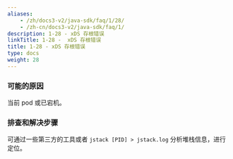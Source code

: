 ```yaml
---
aliases:
    - /zh/docs3-v2/java-sdk/faq/1/28/
    - /zh-cn/docs3-v2/java-sdk/faq/1/
description: 1-28 - xDS 存根错误
linkTitle: 1-28 -  xDS 存根错误
title: 1-28 - xDS 存根错误
type: docs
weight: 28
---
```






### 可能的原因

当前 pod 或已宕机。

### 排查和解决步骤

可通过一些第三方的工具或者 `jstack [PID] > jstack.log` 分析堆栈信息，进行定位。